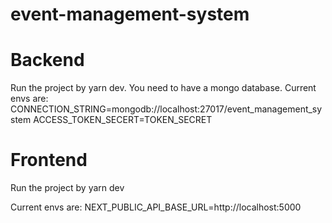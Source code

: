 # event-management-system

# Backend
Run the project by yarn dev.
You need to have a mongo database.
Current envs are: 
CONNECTION_STRING=mongodb://localhost:27017/event_management_system
ACCESS_TOKEN_SECERT=TOKEN_SECRET

# Frontend
Run the project by yarn dev

Current envs are: 
NEXT_PUBLIC_API_BASE_URL=http://localhost:5000
